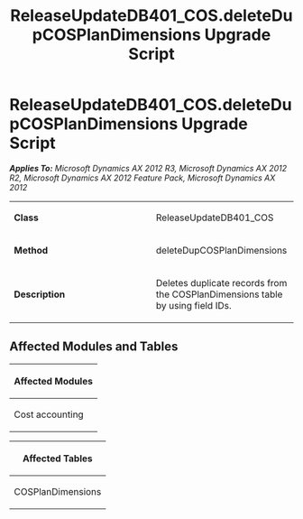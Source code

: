 ﻿---
title: ReleaseUpdateDB401_COS.deleteDupCOSPlanDimensions Upgrade Script
TOCTitle: ReleaseUpdateDB401_COS.deleteDupCOSPlanDimensions Upgrade Script
ms:assetid: 29d204b4-36ea-cbf6-4275-36a58c44b712
ms:mtpsurl: https://msdn.microsoft.com/en-us/library/JJ735900(v=AX.60)
ms:contentKeyID: 49707317
ms.date: 05/18/2015
mtps_version: v=AX.60
---

# ReleaseUpdateDB401\_COS.deleteDupCOSPlanDimensions Upgrade Script 


_**Applies To:** Microsoft Dynamics AX 2012 R3, Microsoft Dynamics AX 2012 R2, Microsoft Dynamics AX 2012 Feature Pack, Microsoft Dynamics AX 2012_

<table>
<colgroup>
<col style="width: 50%" />
<col style="width: 50%" />
</colgroup>
<tbody>
<tr class="odd">
<td><p><strong>Class</strong></p></td>
<td><p>ReleaseUpdateDB401_COS</p></td>
</tr>
<tr class="even">
<td><p><strong>Method</strong></p></td>
<td><p>deleteDupCOSPlanDimensions</p></td>
</tr>
<tr class="odd">
<td><p><strong>Description</strong></p></td>
<td><p>Deletes duplicate records from the COSPlanDimensions table by using field IDs.</p></td>
</tr>
</tbody>
</table>


## Affected Modules and Tables

<table>
<colgroup>
<col style="width: 100%" />
</colgroup>
<thead>
<tr class="header">
<th><p>Affected Modules</p></th>
</tr>
</thead>
<tbody>
<tr class="odd">
<td><p>Cost accounting</p></td>
</tr>
</tbody>
</table>


<table>
<colgroup>
<col style="width: 100%" />
</colgroup>
<thead>
<tr class="header">
<th><p>Affected Tables</p></th>
</tr>
</thead>
<tbody>
<tr class="odd">
<td><p>COSPlanDimensions</p></td>
</tr>
</tbody>
</table>

  


